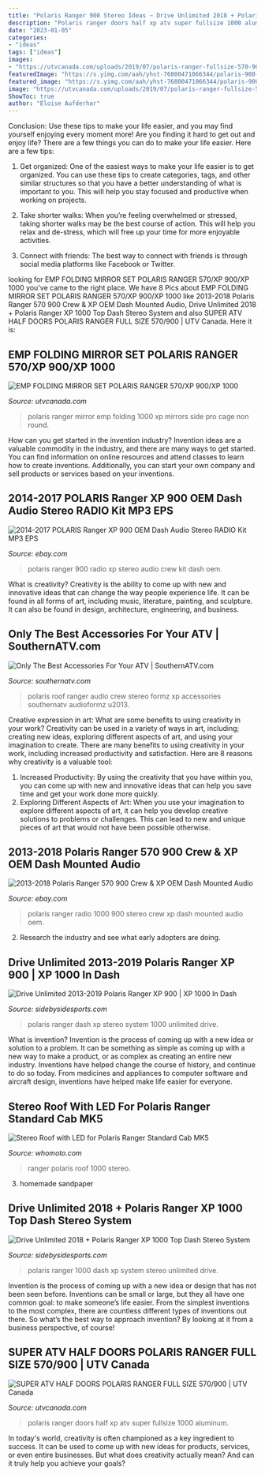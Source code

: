 ```yaml
---
title: "Polaris Ranger 900 Stereo Ideas ~ Drive Unlimited 2018 + Polaris Ranger Xp 1000 Top Dash Stereo System"
description: "Polaris ranger doors half xp atv super fullsize 1000 aluminum"
date: "2023-01-05"
categories:
- "ideas"
tags: ["ideas"]
images:
- "https://utvcanada.com/uploads/2019/07/polaris-ranger-fullsize-570-900-doors-09a.jpg"
featuredImage: "https://s.yimg.com/aah/yhst-76800471066344/polaris-900-ranger-in-dash-stereo-system-50.png"
featured_image: "https://s.yimg.com/aah/yhst-76800471066344/polaris-900-ranger-in-dash-stereo-system-50.png"
image: "https://utvcanada.com/uploads/2019/07/polaris-ranger-fullsize-570-900-doors-09a.jpg"
ShowToc: true
author: "Eloise Aufderhar"
---
```



Conclusion: Use these tips to make your life easier, and you may find yourself enjoying every moment more!
Are you finding it hard to get out and enjoy life? There are a few things you can do to make your life easier. Here are a few tips: 
1. Get organized: One of the easiest ways to make your life easier is to get organized. You can use these tips to create categories, tags, and other similar structures so that you have a better understanding of what is important to you. This will help you stay focused and productive when working on projects. 

2. Take shorter walks: When you’re feeling overwhelmed or stressed, taking shorter walks may be the best course of action. This will help you relax and de-stress, which will free up your time for more enjoyable activities. 

3. Connect with friends: The best way to connect with friends is through social media platforms like Facebook or Twitter.

	

		
looking for EMP FOLDING MIRROR SET POLARIS RANGER 570/XP 900/XP 1000 you've came to the right place. We have 8 Pics about EMP FOLDING MIRROR SET POLARIS RANGER 570/XP 900/XP 1000 like 2013-2018 Polaris Ranger 570 900 Crew &amp; XP OEM Dash Mounted Audio, Drive Unlimited 2018 + Polaris Ranger XP 1000 Top Dash Stereo System and also SUPER ATV HALF DOORS POLARIS RANGER FULL SIZE 570/900 | UTV Canada. Here it is:
		
    
## EMP FOLDING MIRROR SET POLARIS RANGER 570/XP 900/XP 1000

<img loading=lazy src="https://utvcanada.com/uploads/2018/05/EMP-13609_Back.jpg" onerror="this.onerror=null;this.src='https://tse4.mm.bing.net/th?id=OIP.oynqAw6oUfLCKotCEy8iuQHaE8&amp;pid=15.1';" alt="EMP FOLDING MIRROR SET POLARIS RANGER 570/XP 900/XP 1000">

_Source: utvcanada.com_

>polaris ranger mirror emp folding 1000 xp mirrors side pro cage non round. 

	

How can you get started in the invention industry?
Invention ideas are a valuable commodity in the industry, and there are many ways to get started. You can find information on online resources and attend classes to learn how to create inventions. Additionally, you can start your own company and sell products or services based on your inventions.

    
## 2014-2017 POLARIS Ranger XP 900 OEM Dash Audio Stereo RADIO Kit MP3 EPS

<img loading=lazy src="http://i.ebayimg.com/images/i/201628937569-0-1/s-l1000.jpg" onerror="this.onerror=null;this.src='https://tse4.mm.bing.net/th?id=OIP.Rj4h5AkgR1J9k_eHyt3nqwHaGs&amp;pid=15.1';" alt="2014-2017 POLARIS Ranger XP 900 OEM Dash Audio Stereo RADIO Kit MP3 EPS">

_Source: ebay.com_

>polaris ranger 900 radio xp stereo audio crew kit dash oem. 

	

What is creativity?
Creativity is the ability to come up with new and innovative ideas that can change the way people experience life. It can be found in all forms of art, including music, literature, painting, and sculpture. It can also be found in design, architecture, engineering, and business.

    
## Only The Best Accessories For Your ATV | SouthernATV.com

<img loading=lazy src="https://southernatv.com/wp-content/uploads/2016/09/Polaris-Ranger-Crew-Audio-Formz-Roof-6.jpg" onerror="this.onerror=null;this.src='https://tse2.mm.bing.net/th?id=OIP.g1-FMjf0yWnv7EHvEA5nMwHaFj&amp;pid=15.1';" alt="Only The Best Accessories For Your ATV | SouthernATV.com">

_Source: southernatv.com_

>polaris roof ranger audio crew stereo formz xp accessories southernatv audioformz u2013. 

	

Creative expression in art: What are some benefits to using creativity in your work?
Creativity can be used in a variety of ways in art, including; creating new ideas, exploring different aspects of art, and using your imagination to create. There are many benefits to using creativity in your work, including increased productivity and satisfaction. Here are 8 reasons why creativity is a valuable tool: 
1. Increased Productivity: By using the creativity that you have within you, you can come up with new and innovative ideas that can help you save time and get your work done more quickly.
2. Exploring Different Aspects of Art: When you use your imagination to explore different aspects of art, it can help you develop creative solutions to problems or challenges. This can lead to new and unique pieces of art that would not have been possible otherwise. 

    
## 2013-2018 Polaris Ranger 570 900 Crew &amp; XP OEM Dash Mounted Audio

<img loading=lazy src="http://i.ebayimg.com/images/i/172287151513-0-1/s-l1000.jpg" onerror="this.onerror=null;this.src='https://tse3.mm.bing.net/th?id=OIP.BhJv6-cHFoB2Q_FuJ9JcqgHaFj&amp;pid=15.1';" alt="2013-2018 Polaris Ranger 570 900 Crew &amp; XP OEM Dash Mounted Audio">

_Source: ebay.com_

>polaris ranger radio 1000 900 stereo crew xp dash mounted audio oem. 

	

2. Research the industry and see what early adopters are doing.

    
## Drive Unlimited 2013-2019 Polaris Ranger XP 900 | XP 1000 In Dash

<img loading=lazy src="https://s.yimg.com/aah/yhst-76800471066344/polaris-900-ranger-in-dash-stereo-system-50.png" onerror="this.onerror=null;this.src='https://tse2.mm.bing.net/th?id=OIP.yKXAe3Ym8sl7p0gm3YTQ8QHaEc&amp;pid=15.1';" alt="Drive Unlimited 2013-2019 Polaris Ranger XP 900 | XP 1000 In Dash">

_Source: sidebysidesports.com_

>polaris ranger dash xp stereo system 1000 unlimited drive. 

	

What is invention?
Invention is the process of coming up with a new idea or solution to a problem. It can be something as simple as coming up with a new way to make a product, or as complex as creating an entire new industry. Inventions have helped change the course of history, and continue to do so today. From medicines and appliances to computer software and aircraft design, inventions have helped make life easier for everyone.

    
## Stereo Roof With LED For Polaris Ranger Standard Cab MK5

<img loading=lazy src="http://cdn3.volusion.com/xkqnu.phmgn/v/vspfiles/photos/DSO-900-13-MK5S-6.jpg" onerror="this.onerror=null;this.src='https://tse1.mm.bing.net/th?id=OIP.lQsrCMnNQSH_yZG7NgyhTAEgDY&amp;pid=15.1';" alt="Stereo Roof with LED for Polaris Ranger Standard Cab MK5">

_Source: whomoto.com_

>ranger polaris roof 1000 stereo. 

	

3. homemade sandpaper

    
## Drive Unlimited 2018 + Polaris Ranger XP 1000 Top Dash Stereo System

<img loading=lazy src="https://s.yimg.com/aah/yhst-76800471066344/drive-unlimited-2018-polaris-ranger-xp-1000-top-dash-stereo-system-50.gif" onerror="this.onerror=null;this.src='https://tse1.mm.bing.net/th?id=OIP.1yUX8UeW2rqcPg9iVYFWDwHaGK&amp;pid=15.1';" alt="Drive Unlimited 2018 + Polaris Ranger XP 1000 Top Dash Stereo System">

_Source: sidebysidesports.com_

>polaris ranger 1000 dash xp system stereo unlimited drive. 

	

Invention is the process of coming up with a new idea or design that has not been seen before. Inventions can be small or large, but they all have one common goal: to make someone’s life easier. From the simplest inventions to the most complex, there are countless different types of inventions out there. So what’s the best way to approach invention? By looking at it from a business perspective, of course!

    
## SUPER ATV HALF DOORS POLARIS RANGER FULL SIZE 570/900 | UTV Canada

<img loading=lazy src="https://utvcanada.com/uploads/2019/07/polaris-ranger-fullsize-570-900-doors-09a.jpg" onerror="this.onerror=null;this.src='https://tse3.mm.bing.net/th?id=OIP.kZ1cuBIBtTJgduMT-eGchwHaFj&amp;pid=15.1';" alt="SUPER ATV HALF DOORS POLARIS RANGER FULL SIZE 570/900 | UTV Canada">

_Source: utvcanada.com_

>polaris ranger doors half xp atv super fullsize 1000 aluminum. 

	

In today's world, creativity is often championed as a key ingredient to success. It can be used to come up with new ideas for products, services, or even entire businesses. But what does creativity actually mean? And can it truly help you achieve your goals?

